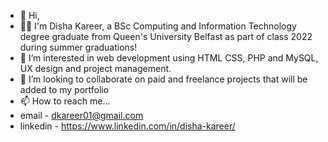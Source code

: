 - 👋 Hi, 
- 👩‍🎓 I'm Disha Kareer, a BSc Computing and Information Technology degree graduate from Queen's University Belfast as part of class 2022 during summer graduations! 
- 👀 I’m interested in web development using HTML CSS, PHP and MySQL, UX design and project management.
- 💞️ I’m looking to collaborate on paid and freelance projects that will be added to my portfolio
- 📫 How to reach me...
- email - dkareer01@gmail.com
- linkedin - https://www.linkedin.com/in/disha-kareer/ 
